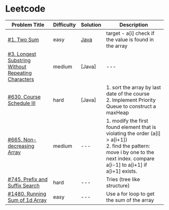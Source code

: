 # Leetcode

Problem Title | Difficulty | Solution | Description 
 --- | --- | --- | ---
 [#1. Two Sum](https://leetcode.com/problems/two-sum/) | easy | [Java](https://github.com/hyeny99/Leetcode/blob/main/java/TwoSum.java) | target - a[i] check if the value is found in the array
 [#3. Longest Substring Without Repeating Characters](https://leetcode.com/problems/longest-substring-without-repeating-characters/) | medium | [Java] | ---
 [#630. Course Schedule III](https://leetcode.com/problems/course-schedule-iii/) | hard | [Java] | 1. sort the array by last date of the course <br />2. Implement Priority Queue to construct a maxHeap
 [#665. Non-decreasing Array](https://leetcode.com/problems/non-decreasing-array/) | medium | --- | 1. modify the first found element that is violating the order (a[i] > a[i+1]) <br />2. find the pattern: move i by one to the next index. compare a[i-1] to a[i+1] if a[i+1] exists.
 [#745. Prefix and Suffix Search](https://leetcode.com/problems/prefix-and-suffix-search/) | hard | --- | Tries (tree like structure)
 [#1480. Running Sum of 1d Array](https://leetcode.com/problems/running-sum-of-1d-array/) | easy | --- | Use a for loop to get the sum of the array
 

 




